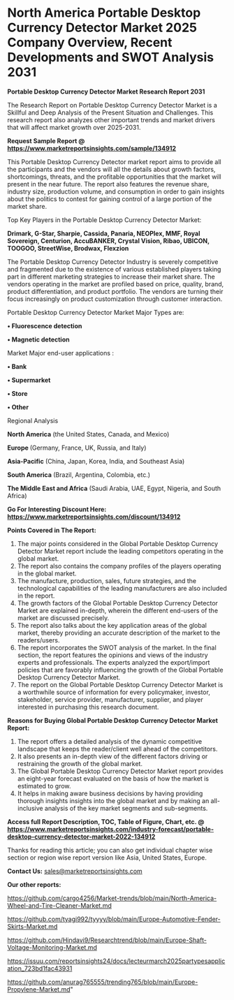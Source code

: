 # North America Portable Desktop Currency Detector Market 2025 Company Overview, Recent Developments and SWOT Analysis 2031

<strong>Portable Desktop Currency Detector Market Research Report 2031</strong>

The Research Report on Portable Desktop Currency Detector Market is a Skillful and Deep Analysis of the Present Situation and Challenges. This research report also analyzes other important trends and market drivers that will affect market growth over 2025-2031.

<strong>Request Sample Report @ <a href=https://www.marketreportsinsights.com/sample/134912>https://www.marketreportsinsights.com/sample/134912</a></strong>

This Portable Desktop Currency Detector market report aims to provide all the participants and the vendors will all the details about growth factors, shortcomings, threats, and the profitable opportunities that the market will present in the near future. The report also features the revenue share, industry size, production volume, and consumption in order to gain insights about the politics to contest for gaining control of a large portion of the market share.

Top Key Players in the Portable Desktop Currency Detector Market:

<strong>Drimark, G-Star, Sharpie, Cassida, Panaria, NEOPlex, MMF, Royal Sovereign, Centurion, AccuBANKER, Crystal Vision, Ribao, UBICON, TOOGOO, StreetWise, Brodwax, Flexzion</strong>

The Portable Desktop Currency Detector Industry is severely competitive and fragmented due to the existence of various established players taking part in different marketing strategies to increase their market share. The vendors operating in the market are profiled based on price, quality, brand, product differentiation, and product portfolio. The vendors are turning their focus increasingly on product customization through customer interaction.

Portable Desktop Currency Detector Market Major Types are:

<strong>• Fluorescence detection

• Magnetic detection</strong>

Market Major end-user applications :

<strong>• Bank

• Supermarket

• Store

• Other</strong>

Regional Analysis

</u><strong><b>North America</b></strong> (the United States, Canada, and Mexico)

<strong><b>Europe </b></strong>(Germany, France, UK, Russia, and Italy)

<strong><b>Asia-Pacific</b></strong> (China, Japan, Korea, India, and Southeast Asia)

<strong><b>South America</b></strong> (Brazil, Argentina, Colombia, etc.)

<strong><b>The Middle East and Africa</b></strong> (Saudi Arabia, UAE, Egypt, Nigeria, and South Africa)

<strong>Go For Interesting Discount Here: <a href=https://www.marketreportsinsights.com/discount/134912>https://www.marketreportsinsights.com/discount/134912</a></strong>

<strong>Points Covered in The Report:</strong>
<ol>
  <li>The major points considered in the Global Portable Desktop Currency Detector Market report include the leading competitors operating in the global market.</li>
  <li>The report also contains the company profiles of the players operating in the global market.</li>
  <li>The manufacture, production, sales, future strategies, and the technological capabilities of the leading manufacturers are also included in the report.</li>
  <li>The growth factors of the Global Portable Desktop Currency Detector Market are explained in-depth, wherein the different end-users of the market are discussed precisely.</li>
  <li>The report also talks about the key application areas of the global market, thereby providing an accurate description of the market to the readers/users.</li>
  <li>The report incorporates the SWOT analysis of the market. In the final section, the report features the opinions and views of the industry experts and professionals. The experts analyzed the export/import policies that are favorably influencing the growth of the Global Portable Desktop Currency Detector Market.</li>
  <li>The report on the Global Portable Desktop Currency Detector Market is a worthwhile source of information for every policymaker, investor, stakeholder, service provider, manufacturer, supplier, and player interested in purchasing this research document.</li>
</ol>
<strong>Reasons for Buying Global Portable Desktop Currency Detector Market Report:</strong>

<ol>
  <li>The report offers a detailed analysis of the dynamic competitive landscape that keeps the reader/client well ahead of the competitors.</li>
  <li>It also presents an in-depth view of the different factors driving or restraining the growth of the global market.</li>
  <li>The Global Portable Desktop Currency Detector Market report provides an eight-year forecast evaluated on the basis of how the market is estimated to grow.</li>
  <li>It helps in making aware business decisions by having providing thorough insights insights into the global market and by making an all-inclusive analysis of the key market segments and sub-segments.</li>
</ol>
<strong>Access full Report Description, TOC, Table of Figure, Chart, etc. @ <a href=https://www.marketreportsinsights.com/industry-forecast/portable-desktop-currency-detector-market-2022-134912>https://www.marketreportsinsights.com/industry-forecast/portable-desktop-currency-detector-market-2022-134912</a></strong>


Thanks for reading this article; you can also get individual chapter wise section or region wise report version like Asia, United States, Europe.

<strong>Contact Us:</strong>
sales@marketreportsinsights.com

<strong>Our other reports:</strong>

<a href=https://github.com/cargo4256/Market-trends/blob/main/North-America-Wheel-and-Tire-Cleaner-Market.md>https://github.com/cargo4256/Market-trends/blob/main/North-America-Wheel-and-Tire-Cleaner-Market.md</a>

<a href=https://github.com/tyagi992/tyyyy/blob/main/Europe-Automotive-Fender-Skirts-Market.md>https://github.com/tyagi992/tyyyy/blob/main/Europe-Automotive-Fender-Skirts-Market.md</a>

<a href=https://github.com/Hindavi9/Researchtrend/blob/main/Europe-Shaft-Voltage-Monitoring-Market.md>https://github.com/Hindavi9/Researchtrend/blob/main/Europe-Shaft-Voltage-Monitoring-Market.md</a>

<a href=https://issuu.com/reportsinsights24/docs/lecteurmarch2025partypesapplication_723bd1fac43931>https://issuu.com/reportsinsights24/docs/lecteurmarch2025partypesapplication_723bd1fac43931</a>

<a href=https://github.com/anurag765555/trending765/blob/main/Europe-Propylene-Market.md>https://github.com/anurag765555/trending765/blob/main/Europe-Propylene-Market.md</a>"
